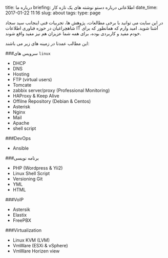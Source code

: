 title: درباره ما
briefing: اطلاعاتی درباره دستو نوشته های یک تازه کار
date_time: 2017-01-22 11:16
slug: about
tags:
type: page

در این سایت می توانید با برخی مطالعات، پژوهش ها، تجربیات فنی اینجانب سید سجاد شاهچراغیان در حوزه فناوری اطلاعات IT آشنا شوید. امید وارم که همانطور که برای خودم مفید و کاربردی بوده، برای همه شما عزیزان هم نیز مفید واقع شوند.

این مطالب عمدتا در زمینه های زیر می باشند:

###سرویس های `linux`

  * DHCP
  * DNS
  * Hosting
  * FTP (virtual users)
  * Tomcate
  * zabbix server/proxy (Professional Monitoring)
  * HAProxy & Keep Alive
  * Offilne Repository (Debian & Centos)
  * Asterisk
  * Nginx
  * Mail
  * Apache
  * shell script

###DevOps
   * Ansible

###برنامه نویسی

  * PHP (Wordpress & Yii2)
  * Linux Shell Script
  * Versioning Git
  * YML
  * HTML

###VoIP

  * Astersik
  * Elastix
  * FreePBX

###Virtualization

  * Linux KVM (LVM)
  * VmWare (ESXi & vSphere)
  * VmWare Horizen view
